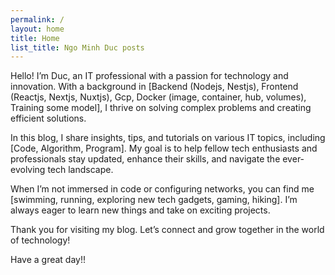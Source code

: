 ```yaml
---
permalink: /
layout: home
title: Home
list_title: Ngo Minh Duc posts
---
```


Hello! I’m Duc, an IT professional with a passion for technology and innovation.
With a background in [Backend (Nodejs, Nestjs), Frontend (Reactjs, Nextjs,
Nuxtjs), Gcp, Docker (image, container, hub, volumes), Training some model], I
thrive on solving complex problems and creating efficient solutions.

In this blog, I share insights, tips, and tutorials on various IT topics,
including [Code, Algorithm, Program]. My goal is to help fellow tech enthusiasts
and professionals stay updated, enhance their skills, and navigate the
ever-evolving tech landscape.

When I’m not immersed in code or configuring networks, you can find me
[swimming, running, exploring new tech gadgets, gaming, hiking]. I’m always
eager to learn new things and take on exciting projects.

Thank you for visiting my blog. Let’s connect and grow together in the world of
technology!

<!-- This is a template and some instructions for running Github Pages with the
[`minima` theme][minima]. This repo has what I consider the minimum pieces for a
personal blog using [Jekyll][jk] and [Github Pages][gh-site].

Check out the excellent [`minima` theme][minima] documentation for further
details and customization and the [official docs][gh] for more details on how
Github Pages work.

Do you have questions? feel free to [open an issue][issue] or find out how
toreach me from my [contact page][contact].

<img src="./assets/imgs/screenshot.png" width="400px">

For more details about how this example site works checkout
[the github project](https://github.com/jsanz/gh-pages-minima-starter). -->

Have a great day!!

[gh-site]: https://pages.github.com/
[minima]: https://github.com/jekyll/minima/tree/2.5-stable
[jk]: https://jekyllrb.com/
[gh]: https://help.github.com/en/github/working-with-github-pages
[issue]: https://github.com/jsanz/gh-pages-minima-starter/issues/new/choose
[contact]: https://jorgesanz.net/contact/
